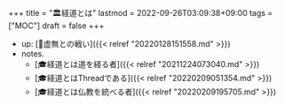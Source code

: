 +++
title = "🏛経道とは"
lastmod = 2022-09-26T03:09:38+09:00
tags = ["MOC"]
draft = false
+++

-   up: [📂虚無との戦い]({{< relref "20220128151558.md" >}})
-   notes.
    -   [🎓経道とは道を経る者]({{< relref "20211224073040.md" >}})
    -   [🎓経道とはThreadである]({{< relref "20220209051354.md" >}})
    -   [🎓経道とは仏教を統べる者]({{< relref "20220209195705.md" >}})
